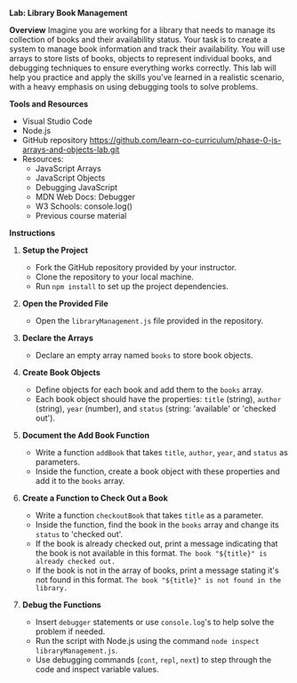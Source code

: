 **Lab: Library Book Management**

**Overview**
Imagine you are working for a library that needs to manage its collection of books and their availability status. Your task is to create a system to manage book information and track their availability. You will use arrays to store lists of books, objects to represent individual books, and debugging techniques to ensure everything works correctly. This lab will help you practice and apply the skills you've learned in a realistic scenario, with a heavy emphasis on using debugging tools to solve problems.

**Tools and Resources**
- Visual Studio Code
- Node.js
- GitHub repository https://github.com/learn-co-curriculum/phase-0-js-arrays-and-objects-lab.git
- Resources:
  - JavaScript Arrays
  - JavaScript Objects
  - Debugging JavaScript
  - MDN Web Docs: Debugger
  - W3 Schools: console.log()
  - Previous course material

**Instructions**

1. **Setup the Project**
   - Fork the GitHub repository provided by your instructor.
   - Clone the repository to your local machine.
   - Run `npm install` to set up the project dependencies.

2. **Open the Provided File**
   - Open the `libraryManagement.js` file provided in the repository.

3. **Declare the Arrays**
   - Declare an empty array named `books` to store book objects.

4. **Create Book Objects**
   - Define objects for each book and add them to the `books` array.
   - Each book object should have the properties: `title` (string), `author` (string), `year` (number), and `status` (string: 'available' or 'checked out').

5. **Document the Add Book Function**
   - Write a function `addBook` that takes `title`, `author`, `year`, and `status` as parameters.
   - Inside the function, create a book object with these properties and add it to the `books` array.

6. **Create a Function to Check Out a Book**
   - Write a function `checkoutBook` that takes `title` as a parameter.
   - Inside the function, find the book in the `books` array and change its `status` to 'checked out'.
   - If the book is already checked out, print a message indicating that the book is not available in this format.
   `The book "${title}" is already checked out.`
   - If the book is not in the array of books, print a message stating it's not found in this format. `The book "${title}" is not found in the library.`

7. **Debug the Functions**
   - Insert `debugger` statements or use `console.log`'s to help solve the problem if needed.
   - Run the script with Node.js using the command `node inspect libraryManagement.js`.
   - Use debugging commands (`cont`, `repl`, `next`) to step through the code and inspect variable values.
